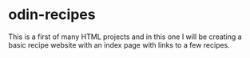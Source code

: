 # odin-recipes

This is a first of many HTML projects and in this one I will be creating a basic recipe website with an index page with links to a few recipes.

